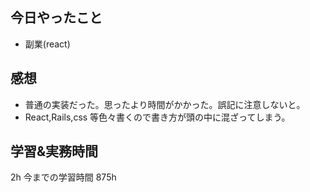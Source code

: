 ## 今日やったこと

- 副業(react)

## 感想

- 普通の実装だった。思ったより時間がかかった。誤記に注意しないと。
- React,Rails,css 等色々書くので書き方が頭の中に混ざってしまう。

## 学習&実務時間

2h
今までの学習時間 875h
